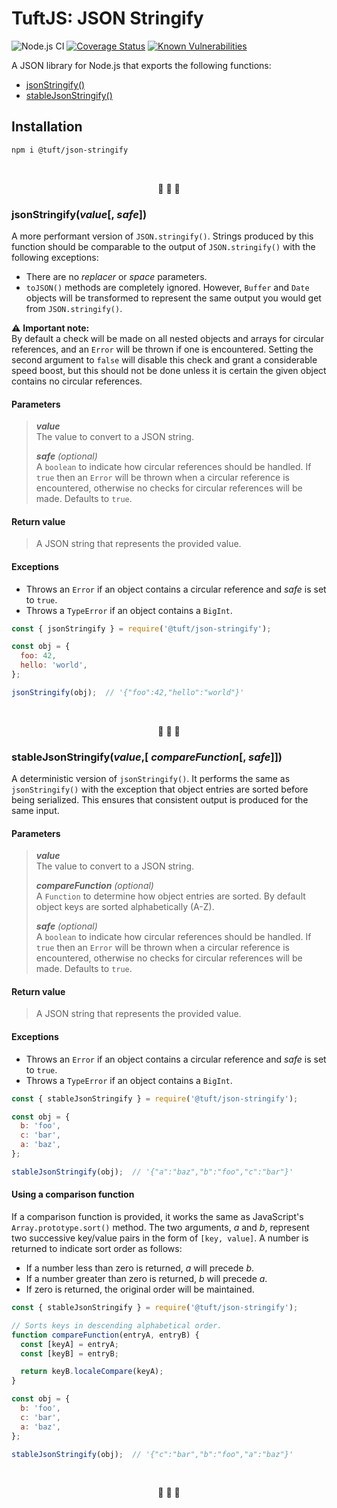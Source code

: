 # TuftJS: JSON Stringify

![Node.js CI](https://github.com/tuftjs/json-stringify/workflows/Node.js%20CI/badge.svg)
[![Coverage Status](https://coveralls.io/repos/github/tuftjs/json-stringify/badge.svg?branch=master)](https://coveralls.io/github/tuftjs/json-stringify?branch=master)
[![Known Vulnerabilities](https://snyk.io/test/github/tuftjs/json-stringify/badge.svg?targetFile=package.json)](https://snyk.io/test/github/tuftjs/json-stringify?targetFile=package.json)

A JSON library for Node.js that exports the following functions:
* [jsonStringify()](#jsonstringifyvalue-safe)
* [stableJsonStringify()](#stablejsonstringifyvalue-comparefunction-safe)

## Installation

```bash
npm i @tuft/json-stringify
```

</br>
<p align="center">
  🔹 🔹 🔹
</p>

### jsonStringify(*value*[, *safe*])

A more performant version of `JSON.stringify()`. Strings produced by this function should be comparable to the output of `JSON.stringify()` with the following exceptions:
* There are no *replacer* or *space* parameters.
* `toJSON()` methods are completely ignored. However, `Buffer` and `Date` objects will be transformed to represent the same output you would get from `JSON.stringify()`.

⚠ **Important note:**  
By default a check will be made on all nested objects and arrays for circular references, and an `Error` will be thrown if one is encountered. Setting the second argument to `false` will disable this check and grant a considerable speed boost, but this should not be done unless it is certain the given object contains no circular references.

#### Parameters

>***value***  
>The value to convert to a JSON string.
>
>***safe** (optional)*  
>A `boolean` to indicate how circular references should be handled. If `true` then an `Error` will be thrown when a circular reference is encountered, otherwise no checks for circular references will be made. Defaults to `true`.  

#### Return value

>A JSON string that represents the provided value.

#### Exceptions

* Throws an `Error` if an object contains a circular reference and *safe* is set to `true`.
* Throws a `TypeError` if an object contains a `BigInt`.

```js
const { jsonStringify } = require('@tuft/json-stringify');

const obj = {
  foo: 42,
  hello: 'world',
};

jsonStringify(obj);  // '{"foo":42,"hello":"world"}'
```

</br>
<p align="center">
  🔹 🔹 🔹
</p>

### stableJsonStringify(*value*,[ *compareFunction*[, *safe*]])

A deterministic version of `jsonStringify()`. It performs the same as `jsonStringify()` with the exception that object entries are sorted before being serialized. This ensures that consistent output is produced for the same input.

#### Parameters

>***value***  
>The value to convert to a JSON string.
>
>***compareFunction** (optional)*  
>A `Function` to determine how object entries are sorted. By default object keys are sorted alphabetically (A-Z).
>
>***safe** (optional)*  
>A `boolean` to indicate how circular references should be handled. If `true` then an `Error` will be thrown when a circular reference is encountered, otherwise no checks for circular references will be made. Defaults to `true`.  

#### Return value

>A JSON string that represents the provided value.

#### Exceptions

* Throws an `Error` if an object contains a circular reference and *safe* is set to `true`.
* Throws a `TypeError` if an object contains a `BigInt`.

```js
const { stableJsonStringify } = require('@tuft/json-stringify');

const obj = {
  b: 'foo',
  c: 'bar',
  a: 'baz',
};

stableJsonStringify(obj);  // '{"a":"baz","b":"foo","c":"bar"}'
```

#### Using a comparison function

If a comparison function is provided, it works the same as JavaScript's `Array.prototype.sort()` method. The two arguments, *a* and *b*, represent two successive key/value pairs in the form of `[key, value]`. A number is returned to indicate sort order as follows:
* If a number less than zero is returned, *a* will precede *b*.
* If a number greater than zero is returned, *b* will precede *a*.
* If zero is returned, the original order will be maintained.

```js
const { stableJsonStringify } = require('@tuft/json-stringify');

// Sorts keys in descending alphabetical order.
function compareFunction(entryA, entryB) {
  const [keyA] = entryA;
  const [keyB] = entryB;

  return keyB.localeCompare(keyA);
}

const obj = {
  b: 'foo',
  c: 'bar',
  a: 'baz',
};

stableJsonStringify(obj);  // '{"c":"bar","b":"foo","a":"baz"}'
```

</br>
<p align="center">
  🔹 🔹 🔹
</p>
